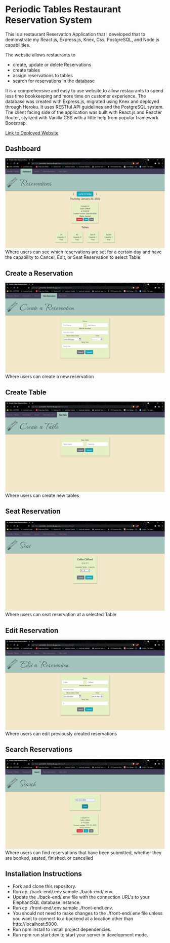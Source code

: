 # Periodic Tables Restaurant Reservation System

This is a restaurant Reservation Application that I developed that to demonstrate my React.js, Express.js, Knex, Css, PostgreSQL, and Node.js capabilities.

The website allows restaurants to
- create, update or delete Reservations
- create tables
- assign reservations to tables
- search for reservations in the database

It is a comprehensive and easy to use website to allow restaurants to spend less time bookkeeping and more time on customer experience.
The database was created with Express.js, migrated using Knex and deployed through Heroku.  It uses RESTful API guidelines and the PostgreSQL system.  
The client facing side of the application was built with React.js and Reacter Router, stylized with Vanilla CSS with a little help from popular framework Bootstrap.

[Link to Deployed Website](https://periotable-client.herokuapp.com/)

## Dashboard
![Dashboard](./SS/dashboard.png)
Where users can see which reservations are set for a certain day and have the capability to Cancel, Edit, or Seat Reservation to select Table.

## Create a Reservation
![Create Reservation](./SS/createreservation.png)
Where users can create a new reservation

## Create Table
![Create Table](./SS/createtables.png)
Where users can create new tables

## Seat Reservation
![Seat Reservation](./SS/seatreservation.png)
Where users can seat reservation at a selected Table

## Edit Reservation
![Edit Reservation](./SS/editreservation.png)
Where users can edit previously created reservations

## Search Reservations
![Search Reservation](./SS/searchreservation.png)
Where users can find reservations that have been submitted, whether they are booked, seated, finished, or cancelled

## Installation Instructions
- Fork and clone this repository.
- Run cp ./back-end/.env.sample ./back-end/.env.
- Update the ./back-end/.env file with the connection URL's to your ElephantSQL database instance.
- Run cp ./front-end/.env.sample ./front-end/.env.
- You should not need to make changes to the ./front-end/.env file unless you want to connect to a backend at a location other than http://localhost:5000.
- Run npm install to install project dependencies.
- Run npm run start:dev to start your server in development mode.